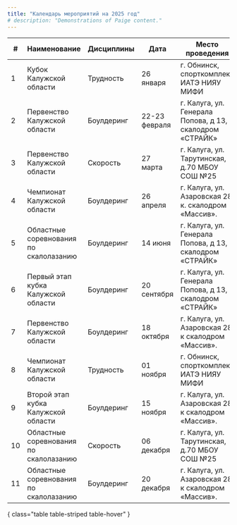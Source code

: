 ```yaml
---
title: "Календарь мероприятий на 2025 год"
# description: "Demonstrations of Paige content."
---
```


| #   | Наименование                           | Дисциплины | Дата          | Место проведения                                         | Возрастные группы |
| --- | -------------------------------------- | ---------- | ------------- | -------------------------------------------------------- | ----------------- |
| 1   | Кубок Калужской области                | Трудность  | 26 января     | г. Обнинск, спорткомплекс ИАТЭ НИЯУ МИФИ                 | 16+               |
| 2   | Первенство Калужской области           | Боулдеринг | 22-23 февраля | г. Калуга, ул. Генерала Попова, д 13, скалодром «СТРАЙК» | 2012-2015         |
| 3   | Первенство Калужской области           | Скорость   | 27 марта      | г. Калуга, ул. Тарутинская, д.70 МБОУ СОШ №25            | 2015-2007         |
| 4   | Чемпионат Калужской области            | Боулдеринг | 26 апреля     | г. Калуга, ул. Азаровская 28 к. скалодром «Массив».      | 16+               |
| 5   | Областные соревнования по скалолазанию | Боулдеринг | 14 июня       | г. Калуга, ул. Генерала Попова, д 13, скалодром «СТРАЙК» | 2011-2007         |
| 6   | Первый этап кубка Калужской области    | Боулдеринг | 20 сентября   | г. Калуга, ул. Генерала Попова, д 13, скалодром «СТРАЙК» | 16+               |
| 7   | Первенство Калужской области           | Боулдеринг | 18 октября    | г. Калуга, ул. Азаровская 28 к скалодром «Массив».       | 2011-2007         |
| 8   | Чемпионат Калужской области            | Трудность  | 01 ноября     | г. Обнинск, спорткомплекс ИАТЭ НИЯУ МИФИ                 | 16+               |
| 9   | Второй этап кубка Калужской области    | Боулдеринг | 15 ноября     | г. Калуга, ул. Азаровская 28 к скалодром «Массив».       | 16+               |
| 10  | Областные соревнования по скалолазанию | Скорость   | 06 декабря    | г. Калуга, ул. Тарутинская, д.70 МБОУ СОШ №25            | 2015-2007         |
| 11  | Областные соревнования по скалолазанию | Боулдеринг | 20 декабря    | г. Калуга, ул. Азаровская 28 к скалодром «Массив».       | 2015-2012         |
{ class="table table-striped table-hover" }
